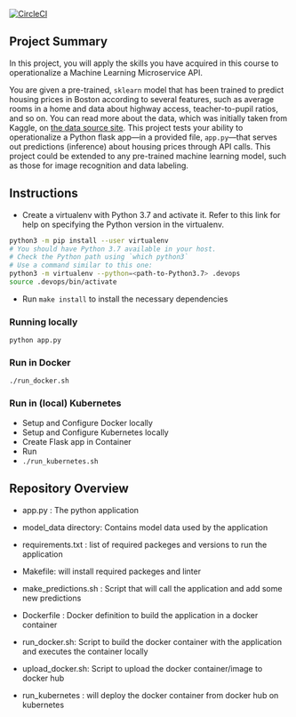 [![CircleCI](https://dl.circleci.com/status-badge/img/gh/mivodu/DevOps_Microservices/tree/master.svg?style=svg)](https://dl.circleci.com/status-badge/redirect/gh/mivodu/DevOps_Microservices/tree/master)

## Project Summary
In this project, you will apply the skills you have acquired in this course to operationalize a Machine Learning Microservice API. 

You are given a pre-trained, `sklearn` model that has been trained to predict housing prices in Boston according to several features, such as average rooms in a home and data about highway access, teacher-to-pupil ratios, and so on. You can read more about the data, which was initially taken from Kaggle, on [the data source site](https://www.kaggle.com/c/boston-housing). This project tests your ability to operationalize a Python flask app—in a provided file, `app.py`—that serves out predictions (inference) about housing prices through API calls. This project could be extended to any pre-trained machine learning model, such as those for image recognition and data labeling.

## Instructions

* Create a virtualenv with Python 3.7 and activate it. Refer to this link for help on specifying the Python version in the virtualenv. 
```bash
python3 -m pip install --user virtualenv
# You should have Python 3.7 available in your host. 
# Check the Python path using `which python3`
# Use a command similar to this one:
python3 -m virtualenv --python=<path-to-Python3.7> .devops
source .devops/bin/activate
```
* Run `make install` to install the necessary dependencies

### Running locally
```python app.py```

### Run in Docker
```./run_docker.sh```

### Run in (local) Kubernetes
* Setup and Configure Docker locally
* Setup and Configure Kubernetes locally
* Create Flask app in Container
* Run 
* ```./run_kubernetes.sh```

## Repository Overview

* app.py : The python application
* model_data directory: Contains model data used by the application
* requirements.txt : list of required packeges and versions to run the application
* Makefile: will install required packeges and linter
* make_predictions.sh : Script that will call the application and add some new predictions

* Dockerfile : Docker definition to build the application in a docker container
* run_docker.sh: Script to build the docker container with the application and executes the container locally
* upload_docker.sh: Script to upload the docker container/image to docker hub

* run_kubernetes : will deploy the docker container from docker hub on kubernetes
